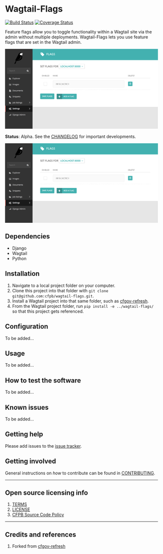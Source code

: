 # Wagtail-Flags

[![Build Status](https://travis-ci.org/cfpb/wagtail-flags.svg?branch=master)](https://travis-ci.org/cfpb/wagtail-flags)
[![Coverage Status](https://coveralls.io/repos/github/cfpb/wagtail-flags/badge.svg?branch=master)](https://coveralls.io/github/cfpb/wagtail-flags?branch=master)

Feature flags allow you to toggle functionality within a Wagtail site via the admin without multiple deployments. Wagtail-Flags lets you use feature flags that are set in the Wagtail admin.

![Feature flags in the Wagtail admin](screenshot.png)

**Status**: Alpha. See the [CHANGELOG](CHANGELOG.md) for important developments.

![](screenshot.png)

## Dependencies

 * Django
 * Wagtail
 * Python

## Installation

1. Navigate to a local project folder on your computer.
1. Clone this project into that folder with `git clone git@github.com:cfpb/wagtail-flags.git`.
2. Install a Wagtail project into that same folder, such as [cfgov-refresh](https://github.com/cfpb/cfgov-refresh).
3. From the Wagtail project folder, run `pip install -e ../wagtail-flags/` so that this project gets referenced.

## Configuration

To be added…

## Usage

To be added…

## How to test the software

To be added…

## Known issues

To be added…

## Getting help

Please add issues to the [issue tracker](https://github.com/cfpb/wagtail-flags/issues).

## Getting involved

General instructions on _how_ to contribute can be found in [CONTRIBUTING](CONTRIBUTING.md).


----

## Open source licensing info
1. [TERMS](TERMS.md)
2. [LICENSE](LICENSE)
3. [CFPB Source Code Policy](https://github.com/cfpb/source-code-policy/)


----

## Credits and references

1. Forked from [cfgov-refresh](https://github.com/cfpb/cfgov-refresh/tree/master/cfgov/flags)
